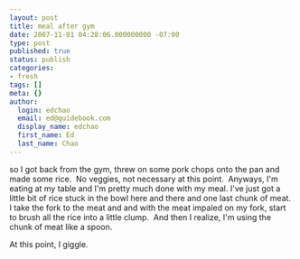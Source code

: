 ```yaml
---
layout: post
title: meal after gym
date: 2007-11-01 04:28:06.000000000 -07:00
type: post
published: true
status: publish
categories:
- fresh
tags: []
meta: {}
author:
  login: edchao
  email: ed@guidebook.com
  display_name: edchao
  first_name: Ed
  last_name: Chao
---
```

<p>so I got back from the gym, threw on some pork chops onto the pan and made some rice.  No veggies, not necessary at this point.  Anyways, I'm eating at my table and I'm pretty much done with my meal. I've just got a little bit of rice stuck in the bowl here and there and one last chunk of meat.  I take the fork to the meat and and with the meat impaled on my fork, start to brush all the rice into a little clump.  And then I realize, I'm using the chunk of meat like a spoon.</p>
<p>At this point, I giggle.</p>
